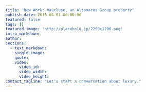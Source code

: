 ```yaml
---
title: 'New Work: Vaucluse, an Altamarea Group property'
publish_date: 2015-04-01 00:00:00
featured: false
tags: []
featured_image: 'http://placehold.jp/2250x1200.png'
intro_markdown:
author:
sections:
  - text_markdown:
    single_image:
    quote:
    video:
      video_id:
      video_width:
      video_height:
contact_tagline: "Let's start a conversation about luxury."
---
```

